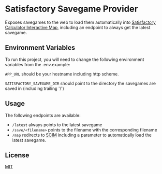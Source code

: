 
# Satisfactory Savegame Provider

Exposes savegames to the web to load them automatically into [Satisfactory Calculator Interactive Map](https://satisfactory-calculator.com/en/interactive-map), including an endpoint to always get the latest savegame.
## Environment Variables

To run this project, you will need to change the following environment variables from the .env.example:

`APP_URL` should be your hostname including http scheme.

`SATISFACTORY_SAVEGAME_DIR` should point to the directory the savegames are saved in (including trailing '/')


## Usage

The following endpoints are available:

- `/latest` always points to the latest savegame
- `/save/<filename>` points to the filename with the corresponding filename
- `/map` redirects to [SCIM](https://satisfactory-calculator.com/en/interactive-map) including a parameter to automatically load the latest savegame.

## License

[MIT](https://choosealicense.com/licenses/mit/)

